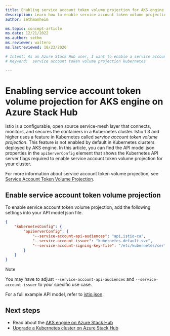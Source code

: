 ```yaml
---
title: Enabling service account token volume projection for AKS engine on Azure Stack Hub 
description: Learn how to enable service account token volume projection for AKS engine on Azure Stack Hub.
author: sethmanheim

ms.topic: concept-article
ms.date: 12/21/2022
ms.author: sethm
ms.reviewer: waltero
ms.lastreviewed: 10/23/2020

# Intent: As an Azure Stack Hub user, I want to enable a service account token volume projection on the Kubernetes cluster using AKS on Azure Stack Hub.
# Keyword:  service account token volume projection kubernetes

---
```



# Enabling service account token volume projection for AKS engine on Azure Stack Hub

Istio is a configurable, open source service-mesh layer that connects, monitors, and secures the containers in a Kubernetes cluster. Istio 1.3 and higher uses a feature in Kubernetes called *service account token volume projection*. This feature is not enabled by default in Kubernetes clusters deployed by AKS engine. In this article, you can find the API model json properties in the `apiServerConfig` element that shows the Kubernetes API server flags required to enable service account token volume projection for your cluster.

For more information about service account token volume projection, see [Service Account Token Volume Projection](https://kubernetes.io/docs/tasks/configure-pod-container/configure-service-account/#service-account-token-volume-projection).

## Enable service account token volume projection

To enable service account token volume projection, add the following settings into your API model json file. 

```json
{
    "kubernetesConfig": {
        "apiServerConfig": {
            "--service-account-api-audiences": "api,istio-ca",
            "--service-account-issuer": "kubernetes.default.svc",
            "--service-account-signing-key-file": "/etc/kubernetes/certs/apiserver.key"
        }
    }
}
```

> [!Note]  
> You may have to adjust `--service-account-api-audiences` and `--service-account-issuer` to your specific use case.

For a full example API model, refer to [istio.json](https://github.com/Azure/aks-engine/blob/master/examples/service-mesh/istio.json).

## Next steps

- Read about the [AKS engine on Azure Stack Hub](azure-stack-kubernetes-aks-engine-overview.md)
- [Upgrade a Kubernetes cluster on Azure Stack Hub](azure-stack-kubernetes-aks-engine-upgrade.md)

